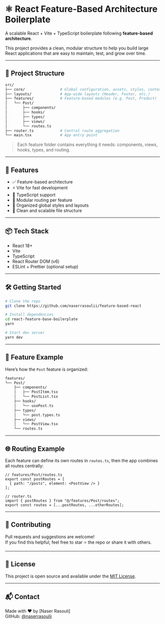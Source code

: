 # ⚛️ React Feature-Based Architecture Boilerplate

A scalable React + Vite + TypeScript boilerplate following **feature-based architecture**.

This project provides a clean, modular structure to help you build large React applications that are easy to maintain, test, and grow over time.

---

## 📁 Project Structure

```bash
src/
├── core/                # Global configuration, assets, styles, context
├── layouts/             # App-wide layouts (Header, Footer, etc.)
├── features/            # Feature-based modules (e.g. Post, Product)
│   └── Post/
│       ├── components/
│       ├── hooks/
│       ├── types/
│       ├── views/
│       └── routes.ts
├── router.ts            # Central route aggregation
└── main.tsx             # App entry point
```

> Each feature folder contains everything it needs: components, views, hooks, types, and routing.

---

## 🚀 Features

- ✅ Feature-based architecture
- ⚡️ Vite for fast development
- 🧠 TypeScript support
- 🔀 Modular routing per feature
- 🎨 Organized global styles and layouts
- 🧱 Clean and scalable file structure

---

## 📦 Tech Stack

- React 18+
- Vite
- TypeScript
- React Router DOM (v6)
- ESLint + Prettier (optional setup)

---

## 🛠️ Getting Started

```bash
# Clone the repo
git clone https://github.com/naserrasoulii/feature-based-react

# Install dependencies
cd react-feature-base-boilerplate
yarn

# Start dev server
yarn dev
```

---

## 📂 Feature Example

Here’s how the `Post` feature is organized:

```bash
features/
└── Post/
    ├── components/
    │   ├── PostItem.tsx
    │   └── PostList.tsx
    ├── hooks/
    │   └── usePost.ts
    ├── types/
    │   └── post.types.ts
    ├── views/
    │   └── PostView.tsx
    └── routes.ts
```

---

## 🌐 Routing Example

Each feature can define its own routes in `routes.ts`, then the app combines all routes centrally:

```tsx
// features/Post/routes.ts
export const postRoutes = [
  { path: "/posts", element: <PostView /> }
];

// router.ts
import { postRoutes } from "@/features/Post/routes";
export const routes = [...postRoutes, ...otherRoutes];
```

---

## 🤝 Contributing

Pull requests and suggestions are welcome!  
If you find this helpful, feel free to star ⭐ the repo or share it with others.

---

## 📄 License

This project is open source and available under the [MIT License](LICENSE).

---

## 📬 Contact

Made with ❤️ by [Naser Rasouli]  
GitHub: [@naserrasoulii](https://github.com/naserrasoulii)